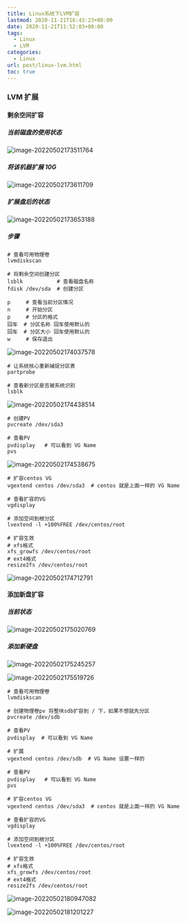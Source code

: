 ```yaml
---
title: Linux系统下LVM扩容
lastmod: 2020-11-21T16:43:23+08:00
date: 2020-11-21T11:52:03+08:00
tags:
  - Linux
  - LVM
categories:
  - Linux
url: post/linux-lvm.html
toc: true
---
```


### LVM 扩展

#### 剩余空间扩容

<!-- more -->

##### 当前磁盘的使用状态

![image-20220502173511764](https://klcc-img-1251900471.cos.ap-chengdu.myqcloud.com/img/image-20220502173511764.png)

##### 将该机器扩展 10G

![image-20220502173611709](https://klcc-img-1251900471.cos.ap-chengdu.myqcloud.com/img/image-20220502173611709.png)

##### 扩展盘后的状态

![image-20220502173653188](https://klcc-img-1251900471.cos.ap-chengdu.myqcloud.com/img/image-20220502173653188.png)

##### 步骤

```shell
# 查看可用物理卷
lvmdiskscan

# 将剩余空间创建分区
lsblk           # 查看磁盘名称
fdisk /dev/sda  # 创建分区

p     # 查看当前分区情况
n     # 开始分区
p     # 分区的格式
回车  # 分区名称 回车使用默认的
回车  # 分区大小 回车使用默认的
w     # 保存退出
```

![image-20220502174037578](https://klcc-img-1251900471.cos.ap-chengdu.myqcloud.com/img/image-20220502174037578.png)

```shell
# 让系统核心重新捕捉分区表
partprobe

# 查看新分区是否被系统识别
lsblk
```

![image-20220502174438514](https://klcc-img-1251900471.cos.ap-chengdu.myqcloud.com/img/image-20220502174438514.png)

```shell
# 创建PV
pvcreate /dev/sda3

# 查看PV
pvdisplay   # 可以看到 VG Name
pvs
```

![image-20220502174538675](https://klcc-img-1251900471.cos.ap-chengdu.myqcloud.com/img/image-20220502174538675.png)

```shell
# 扩容centos VG
vgextend centos /dev/sda3  # centos 就是上面一样的 VG Name

# 查看扩容的VG
vgdisplay

# 添加空间到根分区
lvextend -l +100%FREE /dev/centos/root

# 扩容生效
# xfs格式
xfs_growfs /dev/centos/root
# ext4格式
resize2fs /dev/centos/root
```

![image-20220502174712791](https://klcc-img-1251900471.cos.ap-chengdu.myqcloud.com/img/image-20220502174712791.png)

#### 添加新盘扩容

##### 当前状态

![image-20220502175020769](https://klcc-img-1251900471.cos.ap-chengdu.myqcloud.com/img/image-20220502175020769.png)

##### 添加新硬盘

![image-20220502175245257](https://klcc-img-1251900471.cos.ap-chengdu.myqcloud.com/img/image-20220502175245257.png)

![image-20220502175519726](https://klcc-img-1251900471.cos.ap-chengdu.myqcloud.com/img/image-20220502175519726.png)

```shell
# 查看可用物理卷
lvmdiskscan

# 创建物理卷pv 将整块sdb扩容到 / 下，如果不想就先分区
pvcreate /dev/sdb

# 查看PV
pvdisplay  # 可以看到 VG Name

# 扩展
vgextend centos /dev/sdb  # VG Name 设置一样的

# 查看PV
pvdisplay   # 可以看到 VG Name
pvs

# 扩容centos VG
vgextend centos /dev/sda3  # centos 就是上面一样的 VG Name

# 查看扩容的VG
vgdisplay

# 添加空间到根分区
lvextend -l +100%FREE /dev/centos/root

# 扩容生效
# xfs格式
xfs_growfs /dev/centos/root
# ext4格式
resize2fs /dev/centos/root
```

![image-20220502180947082](https://klcc-img-1251900471.cos.ap-chengdu.myqcloud.com/img/image-20220502180947082.png)

![image-20220502181201227](https://klcc-img-1251900471.cos.ap-chengdu.myqcloud.com/img/image-20220502181201227.png)
